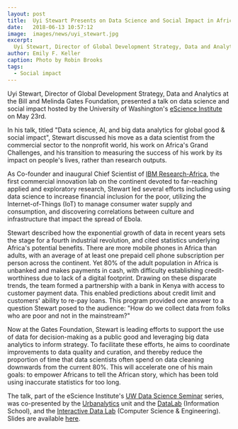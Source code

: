```yaml
---
layout: post
title:  Uyi Stewart Presents on Data Science and Social Impact in Africa
date:   2018-06-13 10:57:12
image:  images/news/uyi_stewart.jpg
excerpt:
  Uyi Stewart, Director of Global Development Strategy, Data and Analytics at the Bill and Melinda Gates Foundation, presented a talk on data science and social impact.
author: Emily F. Keller
caption: Photo by Robin Brooks
tags:
  - Social impact
---
```


Uyi Stewart, Director of Global Development Strategy, Data and Analytics at the Bill and Melinda Gates Foundation, presented a talk on data science and social impact hosted by the University of Washington's [eScience Institute](http://escience.washington.edu/) on May 23rd.

In his talk, titled "Data science, AI, and big data analytics for global good & social impact", Stewart discussed his move as a data scientist from the commercial sector to the nonprofit world, his work on Africa's Grand Challenges, and his transition to measuring the success of his work by its impact on people's lives, rather than research outputs.

As Co-founder and inaugural Chief Scientist of [IBM Research-Africa](http://www.research.ibm.com/labs/africa/), the first commercial innovation lab on the continent devoted to far-reaching applied and exploratory research, Stewart led several efforts including using data science to increase financial inclusion for the poor, utilizing the Internet-of-Things (IoT) to manage consumer water supply and consumption, and discovering correlations between culture and infrastructure that impact the spread of Ebola.

Stewart described how the exponential growth of data in recent years sets the stage for a fourth industrial revolution, and cited statistics underlying Africa's potential benefits. There are more mobile phones in Africa than adults, with an average of at least one prepaid cell phone subscription per person across the continent. Yet 80% of the adult population in Africa is unbanked and makes payments in cash, with difficulty establishing credit-worthiness due to lack of a digital footprint. Drawing on these disparate trends, the team formed a partnership with a bank in Kenya with access to customer payment data. This enabled predictions about credit limit and customers' ability to re-pay loans. This program provided one answer to a question Stewart posed to the audience: "How do we collect data from folks who are poor and not in the mainstream?"

Now at the Gates Foundation, Stewart is leading efforts to support the use of data for decision-making as a public good and leveraging big data analytics to inform strategy. To facilitate these efforts, he aims to coordinate improvements to data quality and curation, and thereby reduce the proportion of time that data scientists often spend on data cleaning downwards from the current 80%. This will accelerate one of his main goals: to empower Africans to tell the African story, which has been told using inaccurate statistics for too long.

The talk, part of the eScience Institute's [UW Data Science Seminar](http://escience.washington.edu/uw-data-science-seminar/) series, was co-presented by the [Urbanalytics](http://urbanalytics.uw.edu/) unit and the [DataLab](https://datalab.ischool.uw.edu/) (Information School), and the [Interactive Data Lab](http://idl.cs.washington.edu/) (Computer Science & Engineering). Slides are available [here](https://www.youtube.com/watch?v=7dhTNY27oP4&feature=youtu.be).

